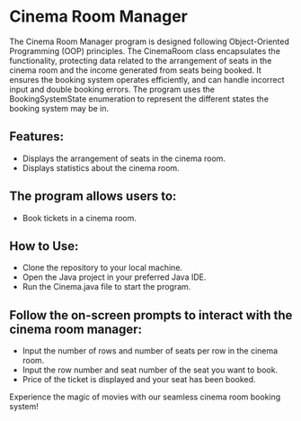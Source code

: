 # Cinema Room Manager
The Cinema Room Manager program is designed following Object-Oriented Programming (OOP) principles. The CinemaRoom class encapsulates the functionality, protecting data related to the arrangement of seats in the cinema room and the income generated from seats being booked. It ensures the booking system operates efficiently, and can handle incorrect input and double booking errors. The program uses the BookingSystemState enumeration to represent the different states the booking system may be in.

## Features:
- Displays the arrangement of seats in the cinema room.
- Displays statistics about the cinema room.

## The program allows users to:
- Book tickets in a cinema room.

## How to Use:
- Clone the repository to your local machine.
- Open the Java project in your preferred Java IDE.
- Run the Cinema.java file to start the program.

## Follow the on-screen prompts to interact with the cinema room manager:
- Input the number of rows and number of seats per row in the cinema room.
- Input the row number and seat number of the seat you want to book.
- Price of the ticket is displayed and your seat has been booked.

Experience the magic of movies with our seamless cinema room booking system!
